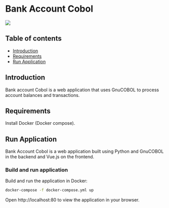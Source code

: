 # Bank Account Cobol

<img src="https://github.com/sitMCella/bank-account-cobol/wiki/images/bank_account_cobol_1.png">

## Table of contents

* [Introduction](#introduction)
* [Requirements](#requirements)
* [Run Application](#run-application)

## Introduction

Bank account Cobol is a web application that uses GnuCOBOL to process account balances and transactions.

## Requirements

Install Docker (Docker compose).

## Run Application

Bank Account Cobol is a web application built using Python and GnuCOBOL in the backend and Vue.js on the frontend.

### Build and run application

Build and run the application in Docker:

```sh
docker-compose -f docker-compose.yml up
```

Open http://localhost:80 to view the application in your browser.
